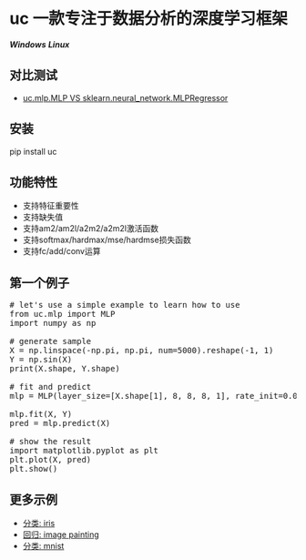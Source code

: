 # uc 一款专注于数据分析的深度学习框架
***Windows*** ***Linux***

## 对比测试
+ [uc.mlp.MLP VS sklearn.neural_network.MLPRegressor
](examples/demo.ipynb)

## 安装
pip install uc

## 功能特性
+ 支持特征重要性
+ 支持缺失值
+ 支持am2/am2l/a2m2/a2m2l激活函数
+ 支持softmax/hardmax/mse/hardmse损失函数
+ 支持fc/add/conv运算

## 第一个例子
<pre>
# let's use a simple example to learn how to use
from uc.mlp import MLP
import numpy as np

# generate sample
X = np.linspace(-np.pi, np.pi, num=5000).reshape(-1, 1)
Y = np.sin(X)
print(X.shape, Y.shape)

# fit and predict
mlp = MLP(layer_size=[X.shape[1], 8, 8, 8, 1], rate_init=0.02, loss_type="mse", epoch_train=100, epoch_decay=10, verbose=1)

mlp.fit(X, Y)
pred = mlp.predict(X)

# show the result
import matplotlib.pyplot as plt  
plt.plot(X, pred)
plt.show()
</pre>

## 更多示例
+ [分类: iris](examples/iris/)
+ [回归: image painting](examples/image-painting/)
+ [分类: mnist](examples/mnist/)
